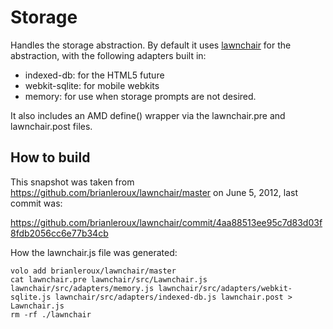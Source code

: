 # Storage

Handles the storage abstraction. By default it uses [lawnchair]() for the abstraction, with the
following adapters built in:

* indexed-db: for the HTML5 future
* webkit-sqlite: for mobile webkits
* memory: for use when storage prompts are not desired.

It also includes an AMD define() wrapper via the lawnchair.pre and lawnchair.post files.

## How to build

This snapshot was taken from https://github.com/brianleroux/lawnchair/master
on June 5, 2012, last commit was:

https://github.com/brianleroux/lawnchair/commit/4aa88513ee95c7d83d03f8fdb2056cc6e77b34cb

How the lawnchair.js file was generated:

    volo add brianleroux/lawnchair/master
    cat lawnchair.pre lawnchair/src/Lawnchair.js lawnchair/src/adapters/memory.js lawnchair/src/adapters/webkit-sqlite.js lawnchair/src/adapters/indexed-db.js lawnchair.post > Lawnchair.js
    rm -rf ./lawnchair

